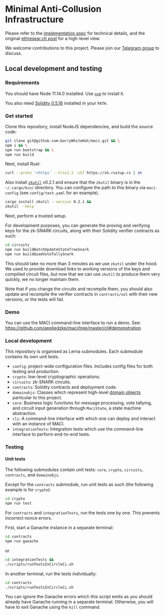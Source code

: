 # Minimal Anti-Collusion Infrastructure

Please refer to the [implementation spec](./specs/) for technical details, and
the original [ethresear.ch
post](https://ethresear.ch/t/minimal-anti-collusion-infrastructure/5413) for a
high-level view.

We welcome contributions to this project. Please join our
[Telegram group](https://t.me/joinchat/LUgOpE7J2gstRcZqdERyvw) to discuss.

## Local development and testing

### Requirements

You should have Node 11.14.0 installed. Use
[`nvm`](https://github.com/nvm-sh/nvm) to install it.

You also need [Solidity 0.5.16](https://github.com/ethereum/solidity/releases/tag/v0.5.16) installed in your `PATH`.

### Get started

Clone this repository, install NodeJS dependencies, and build the source code:

```bash
git clone git@github.com:barryWhiteHat/maci.git && \
npm i && \
npm run bootstrap && \
npm run build
```

Next, install Rust:

```bash
curl --proto '=https' --tlsv1.2 -sSf https://sh.rustup.rs | sh
```

Also install [`zkutil`](https://github.com/poma/zkutil) v0.2.1 and ensure that
the `zkutil` binary is in the `~/.cargo/bin/` directory. You can configure the
path to this binary via `maci-config` (see `config/test.yaml` for an example).

```bash
cargo install zkutil --version 0.2.1 &&
zkutil --help
```

Next, perform a trusted setup.

For development purposes, you can generate the proving and verifying keys for
the zk-SNARK circuits, along with their Solidity verifier contracts as such:

```bash
cd circuits
npm run buildBatchUpdateStateTreeSnark
npm run buildQuadVoteTallySnark
```

This should take no more than 3 minutes as we use `zkutil` under the hood.
We used to provide download links to working versions of the keys and
compiiled circuit files, but now that we can use `zkutil` to produce them
very quickly, we no longer maintain them.

Note that if you change the circuits and recompile them, you should
also update and recompile the verifier contracts in `contracts/sol`
with their new versions, or the tests will fail.

### Demo

You can use the MACI command-line interface to run a demo. See: https://github.com/appliedzkp/maci/tree/master/cli#demonstration

### Local development

This repository is organised as Lerna submodules. Each submodule contains its
own unit tests.

- `config`: project-wide configuration files. Includes config files for both
  testing and production.
- `crypto`: low-level cryptographic operations.
- `circuits`: zk-SNARK circuits.
- `contracts`: Solidity contracts and deployment code.
- `domainobjs`: Classes which represent high-level [domain
  objects](https://wiki.c2.com/?DomainObject) particular to this project.
- `core`: Business logic functions for message processing, vote tallying,
  and circuit input generation through `MaciState`, a state machine
  abstraction.
- `cli`: A command-line interface with which one can deploy and interact with
  an instance of MACI.
- `integrationTests`: Integration tests which use the command-line interface
  to perform end-to-end tests.

### Testing

#### Unit tests

The following submodules contain unit tests: `core`, `crypto`, `circuits`,
`contracts`, and `domainobjs`.

Except for the `contracts` submodule, run unit tests as such (the following
example is for `crypto`):

```bash
cd crypto
npm run test
```

For `contracts` and `integrationTests`, run the tests one by one. This prevents
incorrect nonce errors.

First, start a Ganache instance in a separate terminal:

```bash
cd contracts
npm run ganache
```

or

```bash
cd integrationTests &&
./scripts/runTestsInCircleCi.sh
```

In another terminal, run the tests individually:

```bash
cd contracts
./scripts/runTestsInCircleCi.sh
```

You can ignore the Ganache errors which this script emits as you should already
have Ganache running in a separate terminal. Otherwise, you will have to exit
Ganache using the `kill` command.
